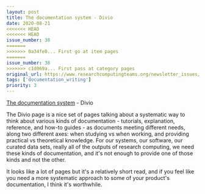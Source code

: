 ```yaml
---
layout: post
title: The documentation system - Divio
date: 2020-08-21
<<<<<<< HEAD
<<<<<<< HEAD
issue_number: 38
=======
>>>>>>> 0a34fe0... First go at item pages
=======
issue_number: 38
>>>>>>> c1d069a... First pass at category pages
original_url: https://www.researchcomputingteams.org/newsletter_issues/0038
tags: ['documentation_writing']
priority: 3
---
```


<!-- markdownlint-disable MD033 -->
<!-- markdownlint-disable MD041 -->
<!-- markdownlint-disable MD049 -->

[The documentation system](https://documentation.divio.com) - Divio

The Divio page is a nice set of pages talking about a systematic way to think about various kinds of documentation - tutorials, explanation, reference, and how-to guides - as documents meeting different needs, along two different axes: when studying vs when working, and providing practical vs theoretical knowledge. For our systems, our software, our curated data sets, really all of the outputs of research computing, we need these kinds of documentation, and it's not enough to provide one of those kinds and not the other.

It looks like a lot of pages but it's a relatively short read, and if you feel like you need a more systematic approach to some of your product's documentation, I think it's worthwhile.

